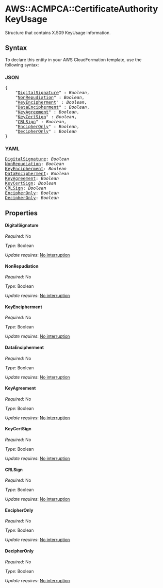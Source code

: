 # AWS::ACMPCA::CertificateAuthority KeyUsage

Structure that contains X.509 KeyUsage information.

## Syntax

To declare this entity in your AWS CloudFormation template, use the following syntax:

### JSON

<pre>
{
    "<a href="#digitalsignature" title="DigitalSignature">DigitalSignature</a>" : <i>Boolean</i>,
    "<a href="#nonrepudiation" title="NonRepudiation">NonRepudiation</a>" : <i>Boolean</i>,
    "<a href="#keyencipherment" title="KeyEncipherment">KeyEncipherment</a>" : <i>Boolean</i>,
    "<a href="#dataencipherment" title="DataEncipherment">DataEncipherment</a>" : <i>Boolean</i>,
    "<a href="#keyagreement" title="KeyAgreement">KeyAgreement</a>" : <i>Boolean</i>,
    "<a href="#keycertsign" title="KeyCertSign">KeyCertSign</a>" : <i>Boolean</i>,
    "<a href="#crlsign" title="CRLSign">CRLSign</a>" : <i>Boolean</i>,
    "<a href="#encipheronly" title="EncipherOnly">EncipherOnly</a>" : <i>Boolean</i>,
    "<a href="#decipheronly" title="DecipherOnly">DecipherOnly</a>" : <i>Boolean</i>
}
</pre>

### YAML

<pre>
<a href="#digitalsignature" title="DigitalSignature">DigitalSignature</a>: <i>Boolean</i>
<a href="#nonrepudiation" title="NonRepudiation">NonRepudiation</a>: <i>Boolean</i>
<a href="#keyencipherment" title="KeyEncipherment">KeyEncipherment</a>: <i>Boolean</i>
<a href="#dataencipherment" title="DataEncipherment">DataEncipherment</a>: <i>Boolean</i>
<a href="#keyagreement" title="KeyAgreement">KeyAgreement</a>: <i>Boolean</i>
<a href="#keycertsign" title="KeyCertSign">KeyCertSign</a>: <i>Boolean</i>
<a href="#crlsign" title="CRLSign">CRLSign</a>: <i>Boolean</i>
<a href="#encipheronly" title="EncipherOnly">EncipherOnly</a>: <i>Boolean</i>
<a href="#decipheronly" title="DecipherOnly">DecipherOnly</a>: <i>Boolean</i>
</pre>

## Properties

#### DigitalSignature

_Required_: No

_Type_: Boolean

_Update requires_: [No interruption](https://docs.aws.amazon.com/AWSCloudFormation/latest/UserGuide/using-cfn-updating-stacks-update-behaviors.html#update-no-interrupt)

#### NonRepudiation

_Required_: No

_Type_: Boolean

_Update requires_: [No interruption](https://docs.aws.amazon.com/AWSCloudFormation/latest/UserGuide/using-cfn-updating-stacks-update-behaviors.html#update-no-interrupt)

#### KeyEncipherment

_Required_: No

_Type_: Boolean

_Update requires_: [No interruption](https://docs.aws.amazon.com/AWSCloudFormation/latest/UserGuide/using-cfn-updating-stacks-update-behaviors.html#update-no-interrupt)

#### DataEncipherment

_Required_: No

_Type_: Boolean

_Update requires_: [No interruption](https://docs.aws.amazon.com/AWSCloudFormation/latest/UserGuide/using-cfn-updating-stacks-update-behaviors.html#update-no-interrupt)

#### KeyAgreement

_Required_: No

_Type_: Boolean

_Update requires_: [No interruption](https://docs.aws.amazon.com/AWSCloudFormation/latest/UserGuide/using-cfn-updating-stacks-update-behaviors.html#update-no-interrupt)

#### KeyCertSign

_Required_: No

_Type_: Boolean

_Update requires_: [No interruption](https://docs.aws.amazon.com/AWSCloudFormation/latest/UserGuide/using-cfn-updating-stacks-update-behaviors.html#update-no-interrupt)

#### CRLSign

_Required_: No

_Type_: Boolean

_Update requires_: [No interruption](https://docs.aws.amazon.com/AWSCloudFormation/latest/UserGuide/using-cfn-updating-stacks-update-behaviors.html#update-no-interrupt)

#### EncipherOnly

_Required_: No

_Type_: Boolean

_Update requires_: [No interruption](https://docs.aws.amazon.com/AWSCloudFormation/latest/UserGuide/using-cfn-updating-stacks-update-behaviors.html#update-no-interrupt)

#### DecipherOnly

_Required_: No

_Type_: Boolean

_Update requires_: [No interruption](https://docs.aws.amazon.com/AWSCloudFormation/latest/UserGuide/using-cfn-updating-stacks-update-behaviors.html#update-no-interrupt)
